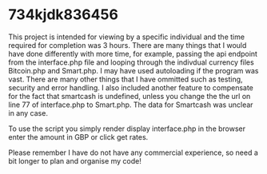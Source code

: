 # 734kjdk836456

This project is intended for viewing by a specific individual and the time required for completion was 3 hours. 
There are many things that I would have done differently with more time, for example, passing the api endpoint from the 
interface.php file and looping through the indivdual currency files Bitcoin.php and Smart.php. I may have used 
autoloading if the program was vast. 
There are many other things that I have ommitted such as testing, security and error handling. 
I also included another feature to compensate for the fact that smartcash is undefined, unless you change the the url on line 77 of interface.php to Smart.php. The data for Smartcash was unclear in any case.

To use the script you simply render display interface.php in the browser enter the amount in GBP or click get rates.

Please remember I have do not have any commercial experience, so need a bit longer to plan and organise my code!
